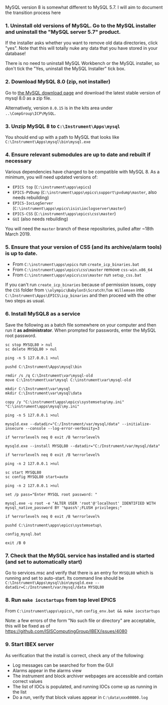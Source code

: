 MySQL version 8 is somewhat different to MySQL 5.7. I will aim to document the transition process here

### 1. Uninstall old versions of MySQL. Go to the MySQL installer and uninstall the "MySQL server 5.7" product.

If the installer asks whether you want to remove old data directories, click "yes". Note that this will totally nuke any data that you have stored in your database!

There is no need to uninstall MySQL Workbench or the MySQL installer, so don't tick the "Yes, uninstall the MySQL Installer" tick box.

### 2. Download MySQL 8.0 (zip, not installer)

Go to [the MySQL download page](https://dev.mysql.com/downloads/mysql/) and download the latest stable version of mysql 8.0 as a zip file.

Alternatively, version `8.0.15` is in the kits area under `..\CompGroup\ICP\MySQL`.

### 3. Unzip MySQL 8 to `C:\Instrument\Apps\mysql`

You should end up with a path to MySQL that looks like `C:\Instrument\Apps\mysql\bin\mysql.exe`

### 4. Ensure relevant submodules are up to date and rebuilt if necessary

Various dependencies have changed to be compatible with MySQL 8. As a minimum, you will need updated versions of:
- `EPICS top` (`C:\instrument\apps\epics`)
- `EPICS-PVDump` (`C:\instrument\apps\epics\support\pvdump\master`, also needs rebuilding)
- `EPICS-IocLogServer` (`C:\instrument\apps\epics\isis\ioclogserver\master`)
- `EPICS-CSS` (`C:\instrument\apps\epics\css\master`)
- `GUI` (also needs rebuilding)

You will need the `master` branch of these repositories, pulled after ~18th March 2019.

### 5. Ensure that your version of CSS (and its archive/alarm tools) is up to date.

- From `C:\instrument\apps\epics` run `create_icp_binaries.bat`
- From `C:\instrument\apps\epics\css\master` remove `css-win.x86_64`
- From `C:\instrument\apps\epics\css\master` run `setup_css.bat`

If you can't run `create_icp_binaries` because of permission issues, copy the `CSS` folder from `\\olympic\Babylon5\Scratch\Tom Willemsen` into `C:\Instrument\Apps\EPICS\icp_binaries` and then proceed with the other two steps as usual.

### 6. Install MySQL8 as a service

Save the following as a batch file somewhere on your computer and then run it **as administrator**. When prompted for passwords, enter the MySQL root password.

```
sc stop MYSQL80 > nul
sc delete MYSQL80 > nul

ping -n 5 127.0.0.1 >nul

pushd C:\Instrument\Apps\mysql\bin

rmdir /s /q C:\Instrument\var\mysql-old
move C:\Instrument\var\mysql C:\instrument\var\mysql-old

mkdir C:\Instrument\var\mysql
mkdir C:\Instrument\var\mysql\data

copy /y "C:\instrument\apps\epics\systemsetup\my.ini" "C:\instrument\apps\mysql\my.ini"

ping -n 5 127.0.0.1 >nul

mysqld.exe --datadir="C:/Instrument/var/mysql/data" --initialize-insecure --console --log-error-verbosity=3

if %errorlevel% neq 0 exit /B %errorlevel%

mysqld.exe --install MYSQL80 --datadir="C:/Instrument/var/mysql/data"

if %errorlevel% neq 0 exit /B %errorlevel%

ping -n 2 127.0.0.1 >nul

sc start MYSQL80
sc config MYSQL80 start=auto

ping -n 2 127.0.0.1 >nul

set /p pass="Enter MYSQL root password: "

mysql.exe -u root -e "ALTER USER 'root'@'localhost' IDENTIFIED WITH mysql_native_password BY '%pass%';FLUSH privileges;"

if %errorlevel% neq 0 exit /B %errorlevel%

pushd C:\instrument\apps\epics\systemsetup\

config_mysql.bat

exit /B 0
```

### 7. Check that the MySQL service has installed and is started (and set to automatically start)

Go to services.msc and verify that there is an entry for `MYSQL80` which is running and set to auto-start. Its command line should be `C:\Instrument\Apps\mysql\bin\mysqld.exe --datadir=C:/Instrument/var/mysql/data MYSQL80`

### 8. Run `make iocstartups` from top level EPICS

From `C:\instrument\apps\epics\`, run `config_env.bat && make iocstartups`

Note: a few errors of the form "No such file or directory" are acceptable, this will be fixed as of https://github.com/ISISComputingGroup/IBEX/issues/4080

### 9. Start IBEX server

As verification that the install is correct, check any of the following:
- Log messages can be searched for from the GUI
- Alarms appear in the alarms view
- The instrument and block archiver webpages are accessible and contain correct values
- The list of IOCs is populated, and running IOCs come up as running in the list
- Do a run, verify that block values appear in `C:\data\xxx00000.log`